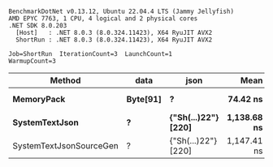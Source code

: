 ```

BenchmarkDotNet v0.13.12, Ubuntu 22.04.4 LTS (Jammy Jellyfish)
AMD EPYC 7763, 1 CPU, 4 logical and 2 physical cores
.NET SDK 8.0.203
  [Host]   : .NET 8.0.3 (8.0.324.11423), X64 RyuJIT AVX2
  ShortRun : .NET 8.0.3 (8.0.324.11423), X64 RyuJIT AVX2

Job=ShortRun  IterationCount=3  LaunchCount=1  
WarmupCount=3  

```
| Method                  | data     | json                | Mean        | Error      | StdDev   | Min         | Max         | Gen0   | Allocated |
|------------------------ |--------- |-------------------- |------------:|-----------:|---------:|------------:|------------:|-------:|----------:|
| **MemoryPack**              | **Byte[91]** | **?**                   |    **74.42 ns** |   **4.339 ns** | **0.238 ns** |    **74.15 ns** |    **74.58 ns** | **0.0019** |     **168 B** |
| **SystemTextJson**          | **?**        | **{&quot;Sh(...)22&quot;} [220]** | **1,138.68 ns** |  **50.046 ns** | **2.743 ns** | **1,136.19 ns** | **1,141.62 ns** | **0.0019** |     **168 B** |
| SystemTextJsonSourceGen | ?        | {&quot;Sh(...)22&quot;} [220] | 1,147.41 ns | 112.566 ns | 6.170 ns | 1,143.33 ns | 1,154.51 ns | 0.0019 |     168 B |
